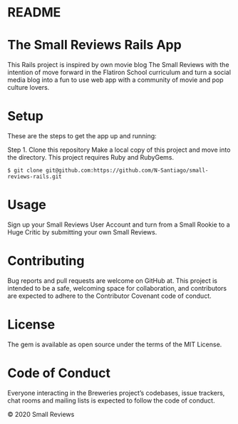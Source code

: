 # README

# The Small Reviews Rails App
This Rails project is inspired by own movie blog The Small Reviews with the intention of move forward in the Flatiron School curriculum and turn a social media blog into a fun to use web app with a community of movie and pop culture lovers. 

# Setup
These are the steps to get the app up and running:

Step 1. Clone this repository Make a local copy of this project and move into the directory. This project requires Ruby and RubyGems.

    $ git clone git@github.com:https://github.com/N-Santiago/small-reviews-rails.git 

# Usage
Sign up your Small Reviews User Account and turn from a Small Rookie to a Huge Critic by submitting your own Small Reviews. 

# Contributing
Bug reports and pull requests are welcome on GitHub at. This project is intended to be a safe, welcoming space for collaboration, and contributors are expected to adhere to the Contributor Covenant code of conduct.

# License
The gem is available as open source under the terms of the MIT License.

# Code of Conduct
Everyone interacting in the Breweries project’s codebases, issue trackers, chat rooms and mailing lists is expected to follow the code of conduct.

© 2020 Small Reviews 
